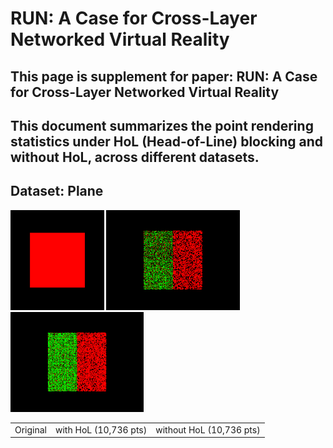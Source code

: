 # RUN: A Case for Cross-Layer Networked Virtual Reality
## This page is supplement for paper: RUN: A Case for Cross-Layer Networked Virtual Reality

This document summarizes the point rendering statistics under HoL (Head-of-Line) blocking and without HoL, across different datasets.
---
## Dataset: Plane

<p align="left">
  <img src="fig_example/Plane_orig.png" height="160"/>
  <img src="fig_example/Plane_wHoL.png" height="160"/>
  <img src="fig_example/Plane_woHoL.png" height="160"/>
</p>

<table>
  <tr align="left">
    <td>Original</td>
    <td>with HoL (10,736 pts)</td>
    <td>without HoL (10,736 pts)</td>
  </tr>
</table>
